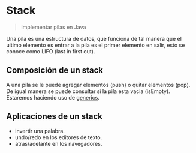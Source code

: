 # Stack
> Implementar pilas en Java

Una pila es una estructura de datos, que funciona de tal manera que el ultimo elemento es entrar a la pila es el primer elemento en salir, esto se conoce como LIFO (last in first out).

## Composición de un stack

A una pila se le puede agregar elementos (push) o quitar elementos (pop). De igual manera se puede consultar si la pila esta vacia (isEmpty). Estaremos haciendo uso de [generics](https://docs.oracle.com/javase/tutorial/java/generics/why.html).

## Aplicaciones de un stack

* invertir una palabra.
* undo/redo en los editores de texto.
* atras/adelante en los navegadores.

